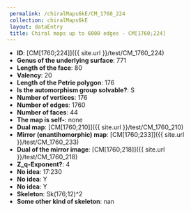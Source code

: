 ```yaml
--- 
 permalink: /chiralMaps6kE/CM_1760_224 
 collection: chiralMaps6kE
 layout: dataEntry
 title: Chiral maps up to 6000 edges - CM[1760;224]
---
```


- **ID**: [CM[1760;224]]({{ site.url }}/test/CM_1760_224)
- **Genus of the underlying surface**: 771
- **Length of the face**: 80
- **Valency**: 20
- **Length of the Petrie polygon**: 176
- **Is the automorphism group solvable?**: S
- **Number of vertices**: 176
- **Number of edges**: 1760
- **Number of faces**: 44
- **The map is self-**: none
- **Dual map**: [CM[1760;210]]({{ site.url }}/test/CM_1760_210)
- **Mirror (enantihomorphic) map**: [CM[1760;233]]({{ site.url }}/test/CM_1760_233)
- **Dual of the mirror image**: [CM[1760;218]]({{ site.url }}/test/CM_1760_218)
- **Z_q-Exponent?**: 4
- **No idea**:  17:230
- **No idea**: Y
- **No idea**: Y
- **Skeleton**: Sk(176;12)^2
- **Some other kind of skeleton**: nan
